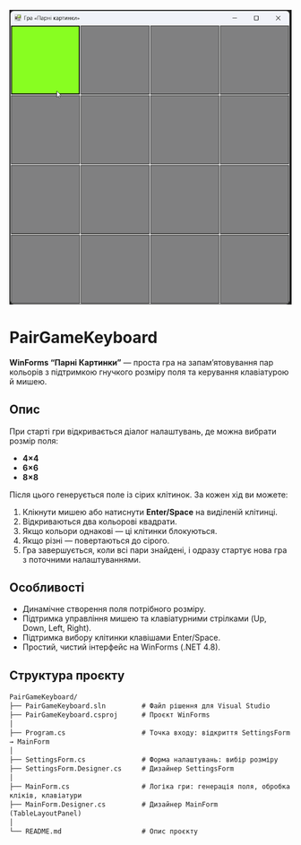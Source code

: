 ![Вигляд гри](https://github.com/visys-dev/.NET---Lab-04---PairGameKeyboard/blob/master/Lab04.gif)
# PairGameKeyboard

**WinForms “Парні Картинки”** — проста гра на запам’ятовування пар кольорів з підтримкою гнучкого розміру поля та керування клавіатурою й мишею.

## Опис

При старті гри відкривається діалог налаштувань, де можна вибрати розмір поля:

- **4×4**
- **6×6**
- **8×8**

Після цього генерується поле із сірих клітинок. За кожен хід ви можете:

1. Клікнути мишею або натиснути **Enter/Space** на виділеній клітинці.
2. Відкриваються два кольорові квадрати.
3. Якщо кольори однакові — ці клітинки блокуються.
4. Якщо різні — повертаються до сірого.
5. Гра завершується, коли всі пари знайдені, і одразу стартує нова гра з поточними налаштуваннями.

## Особливості

- Динамічне створення поля потрібного розміру.
- Підтримка управління мишею та клавіатурними стрілками (Up, Down, Left, Right).
- Підтримка вибору клітинки клавішами Enter/Space.
- Простий, чистий інтерфейс на WinForms (.NET 4.8).

## Структура проєкту

```text
PairGameKeyboard/
├── PairGameKeyboard.sln         # Файл рішення для Visual Studio
├── PairGameKeyboard.csproj      # Проєкт WinForms
│
├── Program.cs                   # Точка входу: відкриття SettingsForm → MainForm
│
├── SettingsForm.cs              # Форма налаштувань: вибір розміру
├── SettingsForm.Designer.cs     # Дизайнер SettingsForm
│
├── MainForm.cs                  # Логіка гри: генерація поля, обробка кліків, клавіатури
├── MainForm.Designer.cs         # Дизайнер MainForm (TableLayoutPanel)
│
└── README.md                    # Опис проєкту
